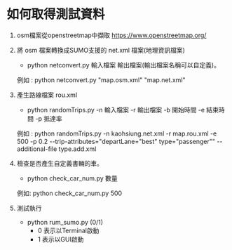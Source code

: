 # 如何取得測試資料

1. osm檔案從openstreetmap中擷取
<https://www.openstreetmap.org/>
2. 將 osm 檔案轉換成SUMO支援的 net.xml 檔案(地理資訊檔案)

    * python netconvert.py 輸入檔案 輸出檔案(輸出檔案名稱可以自定義)。

    例如 :
    python netconvert.py "map.osm.xml" "map.net.xml"
3. 產生路線檔案 rou.xml

    * python randomTrips.py -n 輸入檔案 -r 輸出檔案 -b 開始時間 -e 結束時間 -p 抵達率

    例如 :
    python randomTrips.py  -n kaohsiung.net.xml -r map.rou.xml -e 500 -p 0.2 --trip-attributes="departLane=\"best\" type=\"passenger\"" --additional-file type.add.xml

4. 檢查是否產生自定義書輛的車。

    * python check_car_num.py 數量

    例如:
    python check_car_num.py 500
5. 測試執行
    * python rum_sumo.py (0/1)
        * 0 表示以Terminal啟動
        * 1 表示以GUI啟動

